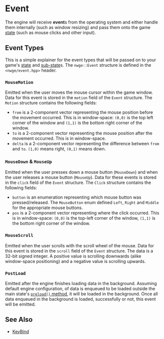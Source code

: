 # Event

The engine will receive **event**s from the operating system and either handle
them internally (such as window resizing) and pass them onto the game
[state](State) (such as mouse clicks and other input).

## Event Types

This is a simple explainer for the event types that will be passed on to your
game's [state](State) and [sub-state](SubState)s. The `nwge::Event` structure is
defined in the `<nwge/event.hpp>` header.

### `MouseMotion`

Emitted when the user moves the mouse cursor within the game window. Data for
this event is stored in the `motion` field of the `Event` structure. The
`Motion` structure contains the following fields:

* `from` is a 2-component vector representing the mouse position before the
  movement occurred. This is in window-space: `(0,0)` is the top left corner of
  the window and `(1,1)` is the bottom right corner of the window.
* `to` is a 2-component vector representing the mouse position after the
  movement occurred. This is in window-space.
* `delta` is a 2-component vector representing the difference between `from` and
  `to`. `(1,0)` means right, `(0,1)` means down.

### `MouseDown` & `MouseUp`

Emitted when the user presses down a mouse button (`MouseDown`) and when the
user releases a mouse button (`MouseUp`). Data for these events is stored in the
`click` field of the `Event` structure. The `Click` structure contains the
following fields:

* `button` is an enumeration representing which mouse button was
  pressed/released. The `MouseButton` enum defined `Left`, `Right` and `Middle`
  for the appropriate mouse buttons.
* `pos` is a 2-component vector representing where the click occurred. This is
  in window-space: `(0,0)` is the top-left corner of the window, `(1,1)` is the
  bottom right corner of the window.

### `MouseScroll`

Emitted when the user scrolls with the scroll wheel of the mouse. Data for this
event is stored in the `scroll` field of the `Event` structure. The data is a
32-bit signed integer. A positive value is scrolling downwards (alike
window-space positioning) and a negative value is scrolling upwards.

### `PostLoad`

Emitted after the engine finishes loading data in the background. Assuming
default engine configuration, of data is enqueued to be loaded outside the main
state's [`preload()` method](State#bool-preload), it will be loaded in the
background. Once all data enqueued in the background is loaded, successfully or
not, this event will be emitted.

## See Also

* [KeyBind](KeyBind)
